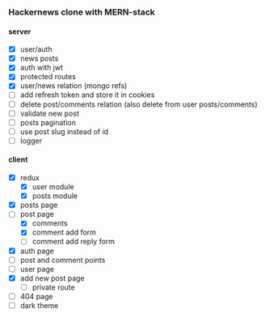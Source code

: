 ### Hackernews clone with MERN-stack

#### server

- [x] user/auth
- [x] news posts
- [x] auth with jwt
- [x] protected routes
- [x] user/news relation (mongo refs)
- [ ] add refresh token and store it in cookies
- [ ] delete post/comments relation (also delete from user posts/comments)
- [ ] validate new post
- [ ] posts pagination
- [ ] use post slug instead of id
- [ ] logger

#### client

- [x] redux
  - [x] user module
  - [x] posts module
- [x] posts page
- [ ] post page
  - [x] comments
  - [x] comment add form
  - [ ] comment add reply form
- [x] auth page
- [ ] post and comment points
- [ ] user page
- [x] add new post page
  - [ ] private route
- [ ] 404 page
- [ ] dark theme
